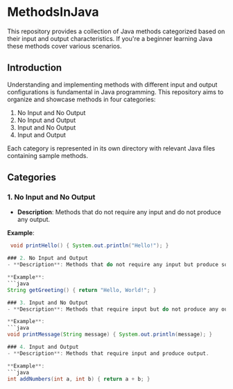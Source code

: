 # MethodsInJava
This repository provides a collection of Java methods categorized based on their input and output characteristics. If you're a beginner learning Java these methods cover various scenarios.

## Introduction

Understanding and implementing methods with different input and output configurations is fundamental in Java programming. This repository aims to organize and showcase methods in four categories: 
1. No Input and No Output
2. No Input and Output
3. Input and No Output
4. Input and Output

Each category is represented in its own directory with relevant Java files containing sample methods.

## Categories

### 1. No Input and No Output
- **Description**: Methods that do not require any input and do not produce any output.
  
 **Example**:
  ```java
   void printHello() { System.out.println("Hello!"); }

### 2. No Input and Output
- **Description**: Methods that do not require any input but produce some output.
  
 **Example**:
  ```java
  String getGreeting() { return "Hello, World!"; }

### 3. Input and No Output
- **Description**: Methods that require input but do not produce any output.
  
 **Example**:
  ```java
  void printMessage(String message) { System.out.println(message); }
  
### 4. Input and Output
- **Description**: Methods that require input and produce output.

 **Example**:
  ```java
  int addNumbers(int a, int b) { return a + b; }

